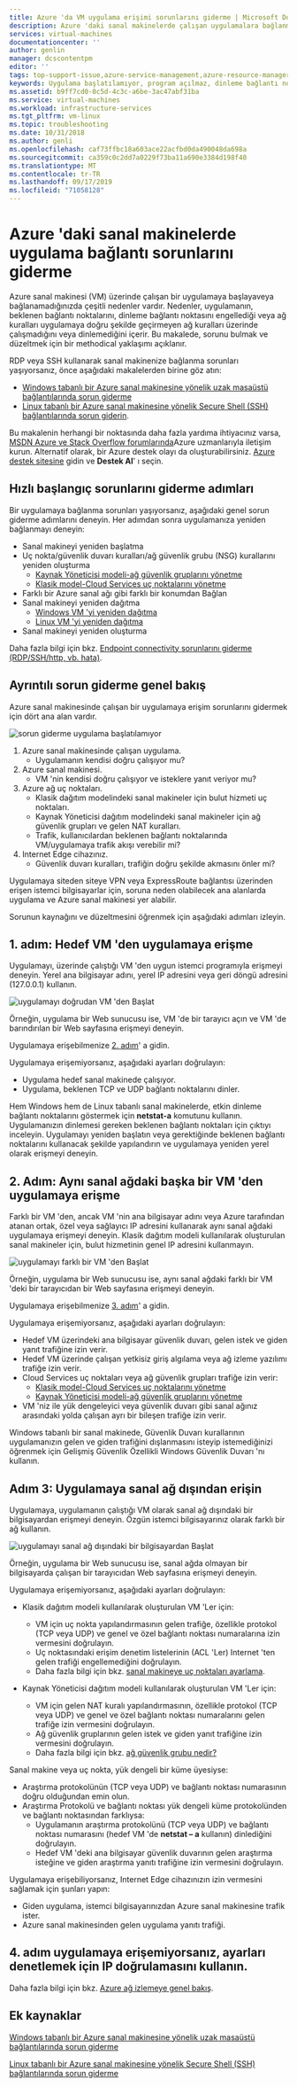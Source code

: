 ```yaml
---
title: Azure 'da VM uygulama erişimi sorunlarını giderme | Microsoft Docs
description: Azure 'daki sanal makinelerde çalışan uygulamalara bağlanma sorunlarını yalıtmak için bu ayrıntılı sorun giderme adımlarını kullanın.
services: virtual-machines
documentationcenter: ''
author: genlin
manager: dcscontentpm
editor: ''
tags: top-support-issue,azure-service-management,azure-resource-manager
keywords: Uygulama başlatılamıyor, program açılmaz, dinleme bağlantı noktası engellendi, program başlatılamıyor, dinleme bağlantı noktası engellendi
ms.assetid: b9ff7cd0-0c5d-4c3c-a6be-3ac47abf31ba
ms.service: virtual-machines
ms.workload: infrastructure-services
ms.tgt_pltfrm: vm-linux
ms.topic: troubleshooting
ms.date: 10/31/2018
ms.author: genli
ms.openlocfilehash: caf73ffbc18a603ace22acfbd0da490048da698a
ms.sourcegitcommit: ca359c0c2dd7a0229f73ba11a690e3384d198f40
ms.translationtype: MT
ms.contentlocale: tr-TR
ms.lasthandoff: 09/17/2019
ms.locfileid: "71058128"
---
```

# <a name="troubleshoot-application-connectivity-issues-on-virtual-machines-in-azure"></a>Azure 'daki sanal makinelerde uygulama bağlantı sorunlarını giderme

Azure sanal makinesi (VM) üzerinde çalışan bir uygulamaya başlayaveya bağlanamadığınızda çeşitli nedenler vardır. Nedenler, uygulamanın, beklenen bağlantı noktalarını, dinleme bağlantı noktasını engellediği veya ağ kuralları uygulamaya doğru şekilde geçirmeyen ağ kuralları üzerinde çalışmadığını veya dinlemediğini içerir. Bu makalede, sorunu bulmak ve düzeltmek için bir methodical yaklaşımı açıklanır.

RDP veya SSH kullanarak sanal makinenize bağlanma sorunları yaşıyorsanız, önce aşağıdaki makalelerden birine göz atın:

* [Windows tabanlı bir Azure sanal makinesine yönelik uzak masaüstü bağlantılarında sorun giderme](troubleshoot-rdp-connection.md)
* [Linux tabanlı bir Azure sanal makinesine yönelik Secure Shell (SSH) bağlantılarında sorun giderin](troubleshoot-ssh-connection.md).

Bu makalenin herhangi bir noktasında daha fazla yardıma ihtiyacınız varsa, [MSDN Azure ve Stack Overflow forumlarında](https://azure.microsoft.com/support/forums/)Azure uzmanlarıyla iletişim kurun. Alternatif olarak, bir Azure destek olayı da oluşturabilirsiniz. [Azure destek sitesine](https://azure.microsoft.com/support/options/) gidin ve **Destek Al**' ı seçin.

## <a name="quick-start-troubleshooting-steps"></a>Hızlı başlangıç sorunlarını giderme adımları
Bir uygulamaya bağlanma sorunları yaşıyorsanız, aşağıdaki genel sorun giderme adımlarını deneyin. Her adımdan sonra uygulamanıza yeniden bağlanmayı deneyin:

* Sanal makineyi yeniden başlatma
* Uç nokta/güvenlik duvarı kuralları/ağ güvenlik grubu (NSG) kurallarını yeniden oluşturma
  * [Kaynak Yöneticisi modeli-ağ güvenlik gruplarını yönetme](../../virtual-network/manage-network-security-group.md)
  * [Klasik model-Cloud Services uç noktalarını yönetme](../../cloud-services/cloud-services-enable-communication-role-instances.md)
* Farklı bir Azure sanal ağı gibi farklı bir konumdan Bağlan
* Sanal makineyi yeniden dağıtma
  * [Windows VM 'yi yeniden dağıtma](redeploy-to-new-node-windows.md)
  * [Linux VM 'yi yeniden dağıtma](redeploy-to-new-node-linux.md)
* Sanal makineyi yeniden oluşturma

Daha fazla bilgi için bkz. [Endpoint connectivity sorunlarını giderme (RDP/SSH/http, vb. hata)](https://social.msdn.microsoft.com/Forums/azure/en-US/538a8f18-7c1f-4d6e-b81c-70c00e25c93d/troubleshooting-endpoint-connectivity-rdpsshhttp-etc-failures?forum=WAVirtualMachinesforWindows).

## <a name="detailed-troubleshooting-overview"></a>Ayrıntılı sorun giderme genel bakış
Azure sanal makinesinde çalışan bir uygulamaya erişim sorunlarını gidermek için dört ana alan vardır.

![sorun giderme uygulama başlatılamıyor](./media/virtual-machines-common-troubleshoot-app-connection/tshoot_app_access1.png)

1. Azure sanal makinesinde çalışan uygulama.
   * Uygulamanın kendisi doğru çalışıyor mu?
2. Azure sanal makinesi.
   * VM 'nin kendisi doğru çalışıyor ve isteklere yanıt veriyor mu?
3. Azure ağ uç noktaları.
   * Klasik dağıtım modelindeki sanal makineler için bulut hizmeti uç noktaları.
   * Kaynak Yöneticisi dağıtım modelindeki sanal makineler için ağ güvenlik grupları ve gelen NAT kuralları.
   * Trafik, kullanıcılardan beklenen bağlantı noktalarında VM/uygulamaya trafik akışı verebilir mi?
4. Internet Edge cihazınız.
   * Güvenlik duvarı kuralları, trafiğin doğru şekilde akmasını önler mi?

Uygulamaya siteden siteye VPN veya ExpressRoute bağlantısı üzerinden erişen istemci bilgisayarlar için, soruna neden olabilecek ana alanlarda uygulama ve Azure sanal makinesi yer alabilir.

Sorunun kaynağını ve düzeltmesini öğrenmek için aşağıdaki adımları izleyin.

## <a name="step-1-access-application-from-target-vm"></a>1\. adım: Hedef VM 'den uygulamaya erişme
Uygulamayı, üzerinde çalıştığı VM 'den uygun istemci programıyla erişmeyi deneyin. Yerel ana bilgisayar adını, yerel IP adresini veya geri döngü adresini (127.0.0.1) kullanın.

![uygulamayı doğrudan VM 'den Başlat](./media/virtual-machines-common-troubleshoot-app-connection/tshoot_app_access2.png)

Örneğin, uygulama bir Web sunucusu ise, VM 'de bir tarayıcı açın ve VM 'de barındırılan bir Web sayfasına erişmeyi deneyin.

Uygulamaya erişebilmenize [2. adım](#step2)' a gidin.

Uygulamaya erişemiyorsanız, aşağıdaki ayarları doğrulayın:

* Uygulama hedef sanal makinede çalışıyor.
* Uygulama, beklenen TCP ve UDP bağlantı noktalarını dinler.

Hem Windows hem de Linux tabanlı sanal makinelerde, etkin dinleme bağlantı noktalarını göstermek için **netstat-a** komutunu kullanın. Uygulamanızın dinlemesi gereken beklenen bağlantı noktaları için çıktıyı inceleyin. Uygulamayı yeniden başlatın veya gerektiğinde beklenen bağlantı noktalarını kullanacak şekilde yapılandırın ve uygulamaya yeniden yerel olarak erişmeyi deneyin.

## <a id="step2"></a>2. Adım: Aynı sanal ağdaki başka bir VM 'den uygulamaya erişme
Farklı bir VM 'den, ancak VM 'nin ana bilgisayar adını veya Azure tarafından atanan ortak, özel veya sağlayıcı IP adresini kullanarak aynı sanal ağdaki uygulamaya erişmeyi deneyin. Klasik dağıtım modeli kullanılarak oluşturulan sanal makineler için, bulut hizmetinin genel IP adresini kullanmayın.

![uygulamayı farklı bir VM 'den Başlat](./media/virtual-machines-common-troubleshoot-app-connection/tshoot_app_access3.png)

Örneğin, uygulama bir Web sunucusu ise, aynı sanal ağdaki farklı bir VM 'deki bir tarayıcıdan bir Web sayfasına erişmeyi deneyin.

Uygulamaya erişebilmenize [3. adım](#step3)' a gidin.

Uygulamaya erişemiyorsanız, aşağıdaki ayarları doğrulayın:

* Hedef VM üzerindeki ana bilgisayar güvenlik duvarı, gelen istek ve giden yanıt trafiğine izin verir.
* Hedef VM üzerinde çalışan yetkisiz giriş algılama veya ağ izleme yazılımı trafiğe izin verir.
* Cloud Services uç noktaları veya ağ güvenlik grupları trafiğe izin verir:
  * [Klasik model-Cloud Services uç noktalarını yönetme](../../cloud-services/cloud-services-enable-communication-role-instances.md)
  * [Kaynak Yöneticisi modeli-ağ güvenlik gruplarını yönetme](../../virtual-network/manage-network-security-group.md)
* VM 'niz ile yük dengeleyici veya güvenlik duvarı gibi sanal ağınız arasındaki yolda çalışan ayrı bir bileşen trafiğe izin verir.

Windows tabanlı bir sanal makinede, Güvenlik Duvarı kurallarının uygulamanızın gelen ve giden trafiğini dışlanmasını isteyip istemediğinizi öğrenmek için Gelişmiş Güvenlik Özellikli Windows Güvenlik Duvarı 'nı kullanın.

## <a id="step3"></a>Adım 3: Uygulamaya sanal ağ dışından erişin
Uygulamaya, uygulamanın çalıştığı VM olarak sanal ağ dışındaki bir bilgisayardan erişmeyi deneyin. Özgün istemci bilgisayarınız olarak farklı bir ağ kullanın.

![uygulamayı sanal ağ dışındaki bir bilgisayardan Başlat](./media/virtual-machines-common-troubleshoot-app-connection/tshoot_app_access4.png)

Örneğin, uygulama bir Web sunucusu ise, sanal ağda olmayan bir bilgisayarda çalışan bir tarayıcıdan Web sayfasına erişmeyi deneyin.

Uygulamaya erişemiyorsanız, aşağıdaki ayarları doğrulayın:

* Klasik dağıtım modeli kullanılarak oluşturulan VM 'Ler için:
  
  * VM için uç nokta yapılandırmasının gelen trafiğe, özellikle protokol (TCP veya UDP) ve genel ve özel bağlantı noktası numaralarına izin vermesini doğrulayın.
  * Uç noktasındaki erişim denetim listelerinin (ACL 'Ler) Internet 'ten gelen trafiği engellemediğini doğrulayın.
  * Daha fazla bilgi için bkz. [sanal makineye uç noktaları ayarlama](../windows/classic/setup-endpoints.md).
* Kaynak Yöneticisi dağıtım modeli kullanılarak oluşturulan VM 'Ler için:
  
  * VM için gelen NAT kuralı yapılandırmasının, özellikle protokol (TCP veya UDP) ve genel ve özel bağlantı noktası numaralarını gelen trafiğe izin vermesini doğrulayın.
  * Ağ güvenlik gruplarının gelen istek ve giden yanıt trafiğine izin vermesini doğrulayın.
  * Daha fazla bilgi için bkz. [ağ güvenlik grubu nedir?](../../virtual-network/security-overview.md)

Sanal makine veya uç nokta, yük dengeli bir küme üyesiyse:

* Araştırma protokolünün (TCP veya UDP) ve bağlantı noktası numarasının doğru olduğundan emin olun.
* Araştırma Protokolü ve bağlantı noktası yük dengeli küme protokolünden ve bağlantı noktasından farklıysa:
  * Uygulamanın araştırma protokolünü (TCP veya UDP) ve bağlantı noktası numarasını (hedef VM 'de **netstat – a** kullanın) dinlediğini doğrulayın.
  * Hedef VM 'deki ana bilgisayar güvenlik duvarının gelen araştırma isteğine ve giden araştırma yanıtı trafiğine izin vermesini doğrulayın.

Uygulamaya erişebiliyorsanız, Internet Edge cihazınızın izin vermesini sağlamak için şunları yapın:

* Giden uygulama, istemci bilgisayarınızdan Azure sanal makinesine trafik ister.
* Azure sanal makinesinden gelen uygulama yanıtı trafiği.

## <a name="step-4-if-you-cannot-access-the-application-use-ip-verify-to-check-the-settings"></a>4\. adım uygulamaya erişemiyorsanız, ayarları denetlemek için IP doğrulamasını kullanın. 

Daha fazla bilgi için bkz. [Azure ağ izlemeye genel bakış](https://docs.microsoft.com/azure/network-watcher/network-watcher-monitoring-overview). 

## <a name="additional-resources"></a>Ek kaynaklar
[Windows tabanlı bir Azure sanal makinesine yönelik uzak masaüstü bağlantılarında sorun giderme](troubleshoot-rdp-connection.md)

[Linux tabanlı bir Azure sanal makinesine yönelik Secure Shell (SSH) bağlantılarında sorun giderme](troubleshoot-ssh-connection.md)


